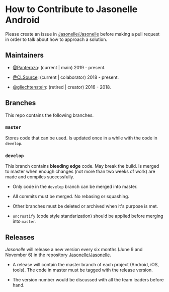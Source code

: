 # How to Contribute to Jasonelle Android

Please create an issue in [Jasonelle/Jasonelle](https://github.com/jasonelle/jasonelle) before making a pull request in order to talk about
how to approach a solution.

## Maintainers

- [@Panterozo](https://github.com/panterozo): (current | main) 2019 - present.

- [@CLSource](https://github.com/clsource): (current | colaborator) 2018 - present.

- [@gliechtenstein](https://github.com/gliechtenstein): (retired | creator) 2016 - 2018.

## Branches

This repo contains the following branches.

### `master`

Stores code that can be used. Is updated once in a while with the
code in `develop`.

### `develop`

This branch contains **bleeding edge** code. May break the build.
Is merged to master when enough changes (not more than two weeks of work) are made and compiles successfully.

- Only code in the `develop` branch can be merged into master.

- All commits must be merged. No rebasing or squashing.

- Other branches must be deleted or archived when it's purpose is met.

- `uncrustify` (code style standarization) should be applied before merging into `master`.

## Releases

*Jasonelle* will release a new version every six months (June 9 and November 6) in the repository [Jasonelle/Jasonelle](https://github.com/jasonelle/jasonelle).

- A release will contain the master branch of each project (Android, iOS, tools). The code in master must be tagged with the release version.

- The version number would be discussed with all the team leaders before hand. 


